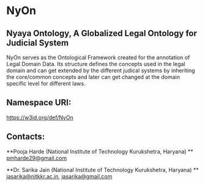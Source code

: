 # NyOn

## Nyaya Ontology, A Globalized Legal Ontology for Judicial System

NyOn serves as the Ontological Framework created for the annotation of Legal Domain Data. Its structure defines the concepts used in the legal domain and can get extended by the different judical systems by inheriting the core/common concepts and later can get changed at the domain specific level for different laws.

## Namespace URI:
https://w3id.org/def/NyOn

## Contacts:
**Pooja Harde (National Institute of Technology Kurukshetra, Haryana) **
<pmharde29@gmail.com>

**Dr. Sarika Jain (National Institute of Technology Kurukshetra, Haryana) **
<jasarika@nitkkr.ac.in>, <jasarika@gmail.com>
